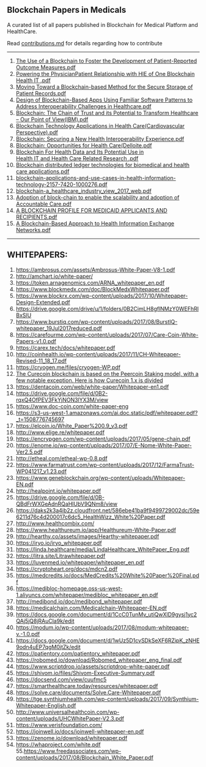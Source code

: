 ## Blockchain Papers in Medicals
A curated list of all papers published in Blockchain for Medical Platform and HealthCare.

Read [contributions.md](https://github.com/punit-agarwal/MedBlockchain/blob/master/Contributions.md) for details regarding how to contribute


---

1. [The Use of a Blockchain to Foster the Development of
Patient-Reported Outcome Measures.pdf](https://github.com/punit-agarwal/MedBlockchain/files/1765937/The.Use.of.a.Blockchain.to.Foster.the.Development.of.Patient-Reported.Outcome.Measures.pdf)
2. [Powering the Physician­Patient Relationship with HIE of One Blockchain Health IT  .pdf](https://github.com/punit-agarwal/MedBlockchain/files/1765938/Powering.the.Physician.Patient.Relationship.with.HIE.of.One.Blockchain.Health.IT.pdf)
3. [Moving	Toward	a	Blockchain-based	Method	for	
the	Secure	Storage	of		Patient	Records.pdf](https://github.com/punit-agarwal/MedBlockchain/files/1765939/Moving.Toward.a.Blockchain-based.Method.for.the.Secure.Storage.of.Patient.Records.pdf)
4. [Design of Blockchain-Based Apps Using Familiar Software
Patterns to Address Interoperability Challenges in Healthcare.pdf](https://github.com/punit-agarwal/MedBlockchain/files/1765940/Design.of.Blockchain-Based.Apps.Using.Familiar.Software.Patterns.to.Address.Interoperability.Challenges.in.Healthcare.pdf)
5. [Blockchain: The Chain of Trust and its Potential
to Transform Healthcare – Our Point of View(IBM).pdf](https://github.com/punit-agarwal/MedBlockchain/files/1765941/Blockchain.The.Chain.of.Trust.and.its.Potential.to.Transform.Healthcare.Our.Point.of.View.IBM.pdf)
6. [Blockchain Technology Applications in Health Care(Cardiovascular Perspective).pdf](https://github.com/punit-agarwal/MedBlockchain/files/1765942/Blockchain.Technology.Applications.in.Health.Care.Cardiovascular.Perspective.pdf)
7. [Blockchain: Securing a New Health Interoperability Experience.pdf](https://github.com/punit-agarwal/MedBlockchain/files/1765943/Blockchain.Securing.a.New.Health.Interoperability.Experience.pdf)
8. [Blockchain: Opportunities for Health Care(Delloite.pdf](https://github.com/punit-agarwal/MedBlockchain/files/1765944/Blockchain.Opportunities.for.Health.Care.Delloite.pdf)
9. [Blockchain	For	Health	Data	and	Its	Potential	Use	in	
Health	IT	and	Health	Care	Related	Research	.pdf](https://github.com/punit-agarwal/MedBlockchain/files/1765945/Blockchain.For.Health.Data.and.Its.Potential.Use.in.Health.IT.and.Health.Care.Related.Research.pdf)
10. [Blockchain distributed ledger technologies for
biomedical and health care applications.pdf](https://github.com/punit-agarwal/MedBlockchain/files/1765946/Blockchain.distributed.ledger.technologies.for.biomedical.and.health.care.applications.pdf)
11. [blockchain-applications-and-use-cases-in-health-information-technology-2157-7420-1000276.pdf](https://github.com/punit-agarwal/MedBlockchain/files/1765947/blockchain-applications-and-use-cases-in-health-information-technology-2157-7420-1000276.pdf)
12. [blockchain-a_healthcare_industry_view_2017_web.pdf](https://github.com/punit-agarwal/MedBlockchain/files/1765948/blockchain-a_healthcare_industry_view_2017_web.pdf)
13. [Adoption of block-chain to enable the
scalability and adoption of Accountable Care.pdf](https://github.com/punit-agarwal/MedBlockchain/files/1765950/Adoption.of.block-chain.to.enable.the.scalability.and.adoption.of.Accountable.Care.pdf)
14. [A BLOCKCHAIN PROFILE FOR MEDICAID APPLICANTS AND RECIPIENTS.pdf](https://github.com/punit-agarwal/MedBlockchain/files/1765951/A.B.LOCKCHAIN.P.ROFILE.FOR.M.EDICAID.A.PPLICANTS.AND.R.ECIPIENTS.pdf)
15. [A Blockchain-Based Approach to Health Information Exchange
Networks.pdf](https://github.com/punit-agarwal/MedBlockchain/files/1765952/A.Blockchain-Based.Approach.to.Health.Information.Exchange.Networks.pdf)

---

## WHITEPAPERS:

1. https://ambrosus.com/assets/Ambrosus-White-Paper-V8-1.pdf
2. http://amchart.io/white-paper/
3. https://token.arnagenomics.com/ARNA_whitepaper_en.pdf
4. https://www.blockmedx.com/doc/BlockMedxWhitepaper.pdf
5. https://www.blockrx.com/wp-content/uploads/2017/10/Whitepaper-Design-Extended.pdf
6. https://drive.google.com/drive/u/1/folders/0B2CimLH8gflNMzY0WEFhRlBxSlU
7. https://www.burstiq.com/wp-content/uploads/2017/08/BurstIQ-whitepaper_19Jul2017reduced.pdf
8. https://carefourme.com/wp-content/uploads/2017/07/Care-Coin-White-Papers-v1.0.pdf
9. https://carex.tech/docs/whitepaper.pdf
10. http://coinhealth.io/wp-content/uploads/2017/11/CH-Whitepaper-Revised-11_18_17.pdf
11. https://cryogen.me/files/cryogen-WP.pdf
12. [The Curecoin blockchain is based on the Peercoin Staking model, with a few notable exception. Here is how Curecoin 1.x is divided](https://curecoin.net/knowledge-base/about-curecoin/how-is-the-currency-divided-up/)
13. https://dentacoin.com/web/white-paper/Whitepaper-en1.pdf
14. https://drive.google.com/file/d/0B2-rqxQ4OfPEV3FkYjNON3lYX3M/view
15. https://www.doc-coin.com/white-paper-eng
16. https://s3-us-west-1.amazonaws.com/ai.doc.static/pdf/whitepaper.pdf?_t=1508776745697
17. https://elcoin.io/White_Paper%200.9_v3.pdf
18. http://www.elige.re/whitepaper.pdf
19. https://encrypgen.com/wp-content/uploads/2017/05/gene-chain.pdf
20. https://enome.io/wp-content/uploads/2017/07/E-Nome-White-Paper-Ver2.5.pdf
21. http://etheal.com/etheal-wp-0.8.pdf
22. https://www.farmatrust.com/wp-content/uploads/2017/12/FarmaTrust-WP041217_v1.23.pdf
23. https://www.geneblockchain.org/wp-content/uploads/Whitepaper-EN.pdf
24. http://healpoint.io/whitepaper.pdf
25. https://drive.google.com/file/d/0B-QBdFrWXGeAdnRQaHlUbV9QNm8/view
26. https://daks2k3a4ib2z.cloudfront.net/586ebe41ba9f9499729002dc/59e6211d76c4d200017c6dc5_HealthWizz_White%20Paper.pdf
27. http://www.healthcombix.com/
28. https://www.healthureum.io/app/Healthureum-White-Paper.pdf
29. http://hearthy.co/assets/images/Hearthy-whitepaper.pdf
30. https://iryo.io/iryo_whitepaper.pdf
31. https://linda.healthcare/media/LindaHealthcare_WhitePaper_Eng.pdf
32. https://litra.site/Litrawhitepaper.pdf
33. https://luvenmed.io/whitepaper/whitepaper_en.pdf
34. https://cryptoheart.org/docs/mdcn2.pdf
35. https://medcredits.io/docs/MedCredits%20White%20Paper%20Final.pdf
36. https://medibloc-homepage.oss-us-west-1.aliyuncs.com/whitepaper/medibloc_whitepaper_en.pdf
37. http://medibond.io/doc/medibond_whitepaper.pdf
38. https://medicalchain.com/Medicalchain-Whitepaper-EN.pdf
39. https://docs.google.com/document/d/1CcC0TunMv_utiQwXlD9gysj1yc2QAj5jQ8jRAuCla9k/edit
40. https://modum.io/wp-content/uploads/2017/08/modum-whitepaper-v.-1.0.pdf
41. https://docs.google.com/document/d/1wUz5D1cvSDkSeXF6RZipK_zNHE9odn4uEP7qgM0jtZk/edit
42. https://patientory.com/patientory_whitepaper.pdf
43. https://robomed.io/download/Robomed_whitepaper_eng_final.pdf
44. https://www.scriptdrop.io/assets/scriptdrop-white-paper.pdf
45. https://shivom.io/files/Shivom-Executive-Summary.pdf
46. https://docsend.com/view/cuufmc5
47. https://smarthealthcare.today/resources/whitepaper.pdf
48. https://solve.care/documents/Solve.Care-Whitepaper.pdf
49. https://tge.synthiumhealth.com/wp-content/uploads/2017/09/Synthium-Whitepaper-English.pdf
50. http://www.universalhealthcoin.com/wp-content/uploads/UHCWhitePaper-V2.3.pdf
51. https://www.verisfoundation.com/
52. https://joinwell.io/docs/joinwell-whitepaper-en.pdf
53. https://zenome.io/download/whitepaper.pdf
54. https://whaproject.com/white.pdf
55.https://www.freedassociates.com/wp-content/uploads/2017/08/Blockchain_White_Paper.pdf



